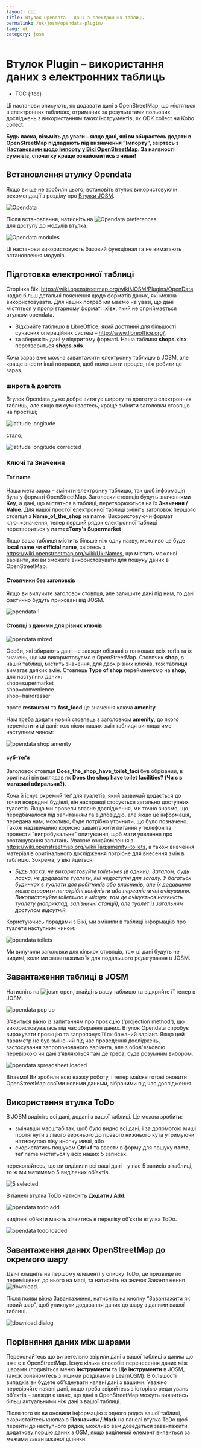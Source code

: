```yaml
---
layout: doc
title: Втулок Opendata – дані з електронних таблиць
permalink: /uk/josm/opendata-plugin/
lang: uk
category: josm
---
```


Втулок Plugin – використання даних з електронних таблиць
============


- TOC
{:toc}

Ці настанови описують, як додавати дані в OpenStreetMap, що містяться в електронних таблицях, отриманих за результатами польових досліджень з використанням таких інструментів, як ODK collect чи Kobo collect. 

**Будь ласка, візьміть до уваги – якщо дані, які ви збираєтесь додати в OpenStreetMap підпадають під визначення “Імпорту”, звіртесь з [Настановами щодо Імпорту у Вікі OpenStreetMap](https://wiki.openstreetmap.org/wiki/Uk:Import/Guidelines). За наявності сумнівів, спочатку краще ознайомитись з ними!**


Встановлення втулку Opendata
--------------------------

Якщо ви ще не зробили цього, встановіть втулок використовуючи рекомендації з розділу про [Втулки JOSM](/uk/josm/josm-plugins).  

![Opendata][]

Після встановлення, натисніть на ![Opendata preferences][]   
для доступу до модулів втулка.  

![Opendata modules][]

Ці настанови використовують базовий функціонал та не вимагають встановлення модулів.

Підготовка електронної таблиці
-------------------------

Сторінка Вікі <https://wiki.openstreetmap.org/wiki/JOSM/Plugins/OpenData> надає більш детальні пояснення щодо форматів даних, які можна використовувати. Для наших потреб ми маємо на увазі, що дані містяться у пропрієтарному форматі **.xlsx**, який не сприймається втулком opendata.  

- Відкрийте таблицю в LibreOffice, який достпний для більшості сучасних операційних систем – <http://www.libreoffice.org/>, 
- та збережіть дані у відкритому форматі. Наша таблиця **shops.xlsx** перетвориться **shops.ods**.  

Хоча зараз вже можна завантажити електронну таблицю в JOSM, але краще внести інші поправки, щоб полегшити процес, ніж робити це зараз.

### широта & довгота

Втулок Opendata дуже добре витягує широту та довготу з електронних таблиць, але якщо ви сумніваєтесь, краще змінити заголовки стовпців на простіші;

![latitude longitude][]

стало;  

![latitude longitude corrected][]

### Ключі та Значення

#### Теґ name

Наша мета зараз – змінити електронну таблицю, так щоб інформація була у форматі OpenStreetMap. Заголовки стовпців будуть значеннями **Key**, а дані, що містяться в таблиці, перетворюються на їх **Значення / Value**. Для нашої простої електронної таблиці змініть заголовок першого стовпця з **Name_of_the_shop** на **name**. Використовуючи формат ключ=значення, тепер перший рядок електронної таблиці перетвориться у 
**name=Tony's Supermarket**

Якщо ваша таблиця містить більше ніж одну назву, можливо це буде **local name** чи **official name**, звіртесь з  <https://wiki.openstreetmap.org/wiki/Uk:Names>, що містить можливі варіанти, які ви зможете використовувати для пошуку даних в OpenStreetMap.  

#### Стовпчики без заголовків

Якщо ви вилучите заголовок стовпця, але залишите дані під ним, то дані фактично будуть приховані від JOSM.

![opendata 1][]

#### Стовпці з даними для різних ключів

![opendata mixed][]

Особи, які збирають дані, не завжди обізнані в тонкощах всіх теґів та їх значень, що ми використовуємо в OpenStreetMap. Стовпчик **shop**, в нашій таблиці, містить значення, для двох різних ключів, тож таблиця вимагає деяких змін. Стовпець **Type of shop** перейменуємо на **shop**, для наступних даних:  
  shop=supermarket  
  shop=convenience  
  shop=hairdresser  

проте  **restaurant** та **fast_food** це значення ключа **amenity**.

Нам треба додати новий стовпець з заголовком **amenity**, до якого перемістити ці дані; тож після наших змін таблиця виглядатиме наступним чином:

![opendata shop amenity][]

#### суб-теґи

Заголовок стовпця **Does_the_shop_have_toilet_faci** був обрізаний, в оригіналі він виглядав як **Does the shop have toilet facilities? (Чи є в магазині вбиральня?)**.  

Хоча й існує окремий теґ для туалетів, який зазвичай додається до точки всередині будівлі, він насправді стосується загально доступних туалетів. Якщо ми провели власне дослідження, ми точно знаємо, що передбачалося під запитанням та відповіддю, але якщо це інформація, передана нам, можливо, буде потрібно уточнити, що було позначено. Також надзвичайно корисно завантажити питання у телефон та провести "випробувальне" опитування, щоб мати уявлення про розташування запитань. Уважне ознайомлення з <https://wiki.openstreetmap.org/wiki/Tag:amenity=toilets>, а також вивчення матеріалів оригінального дослідження потрібне для внесення змін в таблицю. Зокрема, у вікі йдеться:

- *Будь ласка, не використовуйте toilet=yes (в однині). Загалом, будь ласка, не додавайте туалети, які недоступні для загалу. У багатьох будинках є туалети для робітників або власників, але їх додавання може створити непотрібні конфлікти або нереалістичні очікування. Використовуйте toilets=no в місцях, там де очікується наявність туалету (наприклад, залізничні станції), але туалет із загальним доступом відсутній.*  

Користуючись порадами з Вікі, ми змінили в таблиці інформацію про туалети наступним чином:

![opendata toilets][]


Ми вилучили заголовки для кількох стовпців, тож ці дані будуть не видимі, коли ми завантажимо їх для подальшого редагування в JOSM.

Завантаження таблиці в JOSM
---------------------------------

Натисніть на ![josm open][], знайдіть вашу таблицю та відкрийте її тепер в JOSM.  

![opendata pop up][]  

З’явиться вікно із запитанням про проєкцію ('projection method'), що використовувалась під час збирання даних. Втулок Opendata спробує вирахувати проєкцію та запропонує її як бажаний варіант. Якщо цей параметр не був змінений під час проведення досліджень, застосування запропонованого варіанта, але з обов'язковою перевіркою чи дані з’являються там де треба, буде розумним вибором.

![opendata spreadsheet loaded][]

Вітаємо! Ви зробили всю важку роботу, і тепер  майже готові оновити OpenStreetMap своїми новими даними, зібраними під час дослідження.

Використання втулка ToDo
----------------------

В JOSM виділіть всі дані, додані з вашої таблиці. Це можна зробити:

- змінивши масштаб так, щоб було видно всі дані, і за допомогою миші протягнути з лівого верхнього до правого нижнього кута утримуючи натиснутою ліву кнопку миші, або
- скористатись пошуком **Ctrl+f** та ввести в форму для пошуку **name**, теґ name міститься у всіх наших 5 записах.

переконайтесь, що ви виділили всі ваші дані – у нас 5 записів в таблиці, то ж ми матимемо 5 виділених об’єктів.

![5 selected][]

В панелі втулка ToDo натисніть **Додати / Add**.  

![opendata todo add][]

виділені об’єкти мають з’явитись в переліку об’єктів втулка ToDo.

![opendata todo loaded][]

Завантаження даних OpenStreetMap до окремого шару
-------------------------------------------

Двічі клацніть на першому елементі у списку ToDo, це призведе по переміщення до нього на мапі, та натисніть на значок Завантаження ![download][].

Після появи вікна Завантаження, натисніть на кнопку “Завантажити як новий шар”, щоб уникнути додавання даних до шару з даними вашої таблиці.

![download dialog][]


Порівняння даних між шарами
------------------------------------

Переконайтесь що ви ретельно звірили дані з вашої таблиці з даним що вже є в OpenStreetMap. Існує кілька способів перенесення даних між шарами (подивіться меню **Інструменти** та  **Ще інструменти** в JOSM, також ознайомтесь з іншими розділами в LearnOSM). В більшості випадків ви будете об’єднувати наявні дані з вашими. Уважно перевіряйте наявні дані, якщо треба звіряйтесь з історією редагувань об’єктів – завжди є шанс, що дані в OpenStreetMap можуть виявитись більш актуальними ніж дані з вашої таблиці.

Після того як ви оновили інформацію з одного рядка вашої таблиці, скористайтесь кнопкою **Позначити / Mark** на панелі втулка ToDo щоб перейти до наступного рядка; можливо вам доведеться завантажити додаткову порцію даних з OSM, якщо виділений елемент виявиться за межами завантаженої ділянки.


[Opendata]: /images/josm/opendata-plugin.png
[Opendata preferences]: /images/josm/opendata-preferences.png
[Opendata modules]: /images/josm/opendata-modules.png
[latitude longitude]: /images/josm/opendata-latitude-longitude.png
[latitude longitude corrected]: /images/josm/opendata-latitude-longitude-corrected.png
[opendata 1]: /images/josm/opendata-1.png
[opendata mixed]: /images/josm/opendata-mixed.png
[opendata shop amenity]: /images/josm/opendata-shop-amenity.png
[opendata toilets]: /images/josm/opendata-toilets.png
[josm open]: /images/josm/josm_open-file.png
[opendata pop up]: /images/josm/opendata-wgs84-popup.png
[opendata spreadsheet loaded]: /images/josm/opendata-spreadsheet-loaded.png
[5 selected]: /images/josm/opendata-5-selected.png
[opendata todo add]: /images/josm/opendata-todo-add.png
[opendata todo loaded]: /images/josm/opendata-todo-loaded.png
[download]: /images/josm/josm-download-button.png
[download dialog]: /images/josm/josm_download-dialog.png
[download new layer]: /images/josm/download-as-new-layer.png

